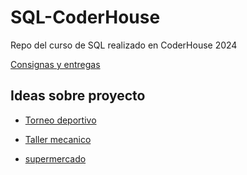 # SQL-CoderHouse
Repo del curso de SQL realizado en CoderHouse 2024

[Consignas y entregas](./data/consigna.md)

## Ideas sobre proyecto

* [Torneo deportivo](./data/torneo/torneo.md)

* [Taller mecanico](./data/taller/taller.md)

* [supermercado](./data/supermercado/supermercado.md)


